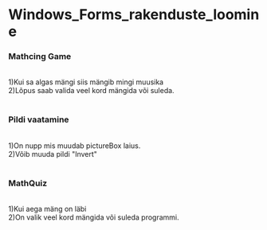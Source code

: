 # Windows_Forms_rakenduste_loomine
<h3>Mathcing Game</h3><br>
1)Kui sa algas mängi siis mängib mingi muusika<br>
2)Lõpus saab valida veel kord mängida või suleda.<br>
<br>
<h3>Pildi vaatamine</h3><br>
1)On nupp mis muudab pictureBox laius.<br>
2)Võib muuda pildi "Invert"<br>
<br>

<h3>MathQuiz</h3><br>
1)Kui aega mäng on läbi<br>
2)On valik veel kord mängida või suleda programmi.<br>
